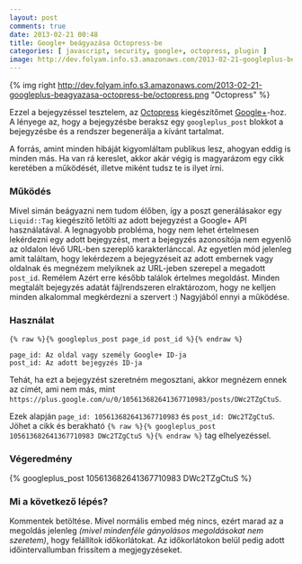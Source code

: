 ```yaml
---
layout: post
comments: true
date: 2013-02-21 00:48
title: Google+ beágyazása Octopress-be
categories: [ javascript, security, google+, octopress, plugin ]
image: http://dev.folyam.info.s3.amazonaws.com/2013-02-21-googleplus-beagyazasa-octopress-be/octopress.png
---
```


{% img right http://dev.folyam.info.s3.amazonaws.com/2013-02-21-googleplus-beagyazasa-octopress-be/octopress.png "Octopress" %}

Ezzel a bejegyzéssel tesztelem, az [Octopress](http://octopress.org/) kiegészítőmet
[Google+](https://plus.google.com/)-hoz. A lényege az, hogy a bejegyzésbe beraksz
egy `googleplus_post` blokkot a bejegyzésbe és a rendszer begenerálja a kívánt tartalmat.

A forrás, amint minden hibáját kigyomláltam publikus lesz,
ahogyan eddig is minden más. Ha van rá kereslet, akkor akár végig is magyarázom egy cikk
keretében a működését, illetve miként tudsz te is ilyet írni.

### Működés

Mivel simán beágyazni nem tudom élőben, így a poszt generálásakor egy `Liquid::Tag`
kiegészítő letölti az adott bejegyzést a Google+ API használatával. A legnagyobb probléma,
hogy nem lehet értelmesen lekérdezni egy adott bejegyzést, mert a bejegyzés azonosítója
nem egyenlő az oldalon lévő URL-ben szereplő karakterlánccal. Az egyetlen mód jelenleg amit
találtam, hogy lekérdezem a bejegyzéseit az adott embernek vagy oldalnak és megnézem
melyiknek az URL-jeben szerepel a megadott `post_id`. Remélem Azért erre később találok
értelmes megoldást. Minden megtalált bejegyzés adatát fájlrendszeren elraktározom, hogy
ne kelljen minden alkalommal megkérdezni a szervert :) Nagyjából ennyi a működése.

<!--more-->

### Használat

    {% raw %}{% googleplus_post page_id post_id %}{% endraw %}

    page_id: Az oldal vagy személy Google+ ID-ja
    post_id: Az adott bejegyzés ID-ja

Tehát, ha ezt a bejegyzést szeretném megosztani, akkor megnézem ennek az címét, ami nem
más, mint `https://plus.google.com/u/0/105613682641367710983/posts/DWc2TZgCtuS`.

Ezek alapján `page_id: 105613682641367710983` és `post_id: DWc2TZgCtuS`. Jöhet a cikk és
berakható `{% raw %}{% googleplus_post 105613682641367710983 DWc2TZgCtuS %}{% endraw %}`
tag elhelyezéssel.

### Végeredmény

{% googleplus_post 105613682641367710983 DWc2TZgCtuS %}

### Mi a következő lépés?

Kommentek betöltése. Mivel normális embed még nincs, ezért marad az a megoldás jelenleg
_(mivel mindenféle gányolásos megoldásokat nem szeretem)_, hogy felállítok időkorlátokat.
Az időkorlátokon belül pedig adott időintervallumban frissítem a megjegyzéseket.
